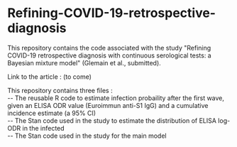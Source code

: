 # Refining-COVID-19-retrospective-diagnosis

This repository contains the code associated with the study "Refining COVID-19 retrospective diagnosis with continuous serological tests: a Bayesian mixture model" (Glemain et al., submitted).

Link to the article : (to come)

This repository contains three files :  
-- The reusable R code to estimate infection probaility after the first wave, given an ELISA ODR value (Euroimmun anti-S1 IgG) and a cumulative incidence estimate (a 95% CI)  
-- The Stan code used in the study to estimate the distribution of ELISA log-ODR in the infected  
-- The Stan code used in the study for the main model
